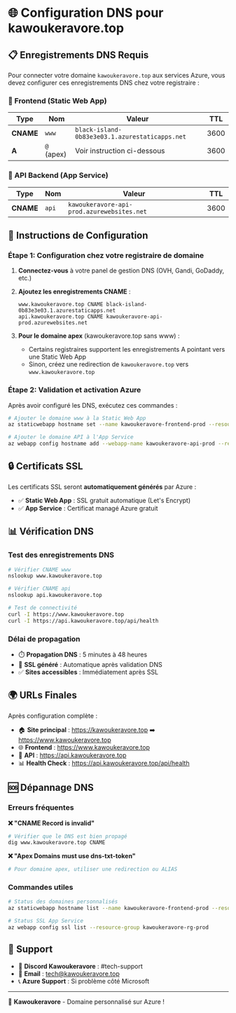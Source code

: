 # 🌐 Configuration DNS pour kawoukeravore.top

## 📋 Enregistrements DNS Requis

Pour connecter votre domaine `kawoukeravore.top` aux services Azure, vous devez configurer ces enregistrements DNS chez votre registraire :

### 🎯 Frontend (Static Web App)

| Type | Nom | Valeur | TTL |
|------|-----|--------|-----|
| **CNAME** | `www` | `black-island-0b83e3e03.1.azurestaticapps.net` | 3600 |
| **A** | `@` (apex) | Voir instruction ci-dessous | 3600 |

### 🔧 API Backend (App Service)

| Type | Nom | Valeur | TTL |
|------|-----|--------|-----|
| **CNAME** | `api` | `kawoukeravore-api-prod.azurewebsites.net` | 3600 |

## 🚀 Instructions de Configuration

### Étape 1: Configuration chez votre registraire de domaine

1. **Connectez-vous** à votre panel de gestion DNS (OVH, Gandi, GoDaddy, etc.)

2. **Ajoutez les enregistrements CNAME** :
   ```dns
   www.kawoukeravore.top CNAME black-island-0b83e3e03.1.azurestaticapps.net
   api.kawoukeravore.top CNAME kawoukeravore-api-prod.azurewebsites.net
   ```

3. **Pour le domaine apex** (kawoukeravore.top sans www) :
   - Certains registraires supportent les enregistrements A pointant vers une Static Web App
   - Sinon, créez une redirection de `kawoukeravore.top` vers `www.kawoukeravore.top`

### Étape 2: Validation et activation Azure

Après avoir configuré les DNS, exécutez ces commandes :

```bash
# Ajouter le domaine www à la Static Web App
az staticwebapp hostname set --name kawoukeravore-frontend-prod --resource-group kawoukeravore-rg-prod --hostname www.kawoukeravore.top

# Ajouter le domaine API à l'App Service
az webapp config hostname add --webapp-name kawoukeravore-api-prod --resource-group kawoukeravore-rg-prod --hostname api.kawoukeravore.top
```

## 🔒 Certificats SSL

Les certificats SSL seront **automatiquement générés** par Azure :

- ✅ **Static Web App** : SSL gratuit automatique (Let's Encrypt)
- ✅ **App Service** : Certificat managé Azure gratuit

## 📊 Vérification DNS

### Test des enregistrements DNS

```bash
# Vérifier CNAME www
nslookup www.kawoukeravore.top

# Vérifier CNAME api  
nslookup api.kawoukeravore.top

# Test de connectivité
curl -I https://www.kawoukeravore.top
curl -I https://api.kawoukeravore.top/api/health
```

### Délai de propagation

- ⏱️ **Propagation DNS** : 5 minutes à 48 heures
- 🚀 **SSL généré** : Automatique après validation DNS
- ✅ **Sites accessibles** : Immédiatement après SSL

## 🌍 URLs Finales

Après configuration complète :

- 🏠 **Site principal** : https://kawoukeravore.top ➡️ https://www.kawoukeravore.top
- 🌐 **Frontend** : https://www.kawoukeravore.top
- 🔧 **API** : https://api.kawoukeravore.top
- 📊 **Health Check** : https://api.kawoukeravore.top/api/health

## 🆘 Dépannage DNS

### Erreurs fréquentes

**❌ "CNAME Record is invalid"**
```bash
# Vérifier que le DNS est bien propagé
dig www.kawoukeravore.top CNAME
```

**❌ "Apex Domains must use dns-txt-token"**
```bash
# Pour domaine apex, utiliser une redirection ou ALIAS
```

### Commandes utiles

```bash
# Status des domaines personnalisés
az staticwebapp hostname list --name kawoukeravore-frontend-prod --resource-group kawoukeravore-rg-prod

# Status SSL App Service  
az webapp config ssl list --resource-group kawoukeravore-rg-prod
```

## 📧 Support

- 💬 **Discord Kawoukeravore** : #tech-support
- 📧 **Email** : tech@kawoukeravore.top
- 📞 **Azure Support** : Si problème côté Microsoft

---

🌴 **Kawoukeravore** - Domaine personnalisé sur Azure !